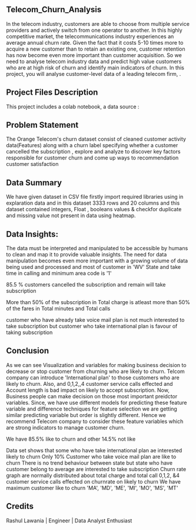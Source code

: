## Telecom_Churn_Analysis

In the telecom industry, customers are able to choose from multiple service providers and actively switch from one operator to another. In this highly competitive market, the telecommunications industry experiences an average annual churn rate. Given the fact that it costs 5-10 times more to acquire a new customer than to retain an existing one, customer retention has now become even more important than customer acquisition. So we need to analyse telecom industry data and predict high value customers who are at high risk of churn and identify main indicators of churn. In this project, you will analyse customer-level data of a leading telecom firm, .






## Project Files Description

This project includes a colab notebook, a data source :


## Problem Statement

The Orange Telecom's churn dataset consist of cleaned customer activity data(Features) along with a churn label specifying whether a customer cancelled the subscription , explore and analyze to discover key factors responsible for customer churn and come up ways to recommendation customer satisfaction
## Data Summary

We have given dataset in CSV file firstly import required libraries using in explaration data and in this dataset 3333 rows and 20 columns and this dataset contained integers, Float , booleans values & checkfor duplicate and missing value not present in data using heatmap.




## Data Insights:

The data must be interpreted and manipulated to be accessible by humans to clean and map it to provide valuable insights. The need for data manipulation becomes even more important with a growing volume of data being used and processed and most of customer in 'WV' State and take time in calling and minimum area code is '1'

85.5 % customers cancelled the subscription and remain will take subscription

More than 50% of the subscription in Total charge is atleast more than 50% of the fares in Total minutes and Total calls

 customer who have already take voice mail plan is not much interested to take subscription but customer who take international plan is favour of taking subscription
## Conclusion
As we can see Visualization and variables for making business decision to decrease or stop customer from churning who are likely to churn. Telcom company can introduce 'International plan' to those customers who are likely to churn. Also, and 0,1,2,,4 customer service calls effected and Account length is bad impact on likely to accept subscription. Now, Business people can make decision on those most important preidctor variables. Since, we have use different models for predicting these feature variable and difference techniques for feature selection we are getting similar predicting variable but order is slightly different. Hence we recommend Telecom company to consider these feature variables which are strong indicators to manage customer churn.

We have 85.5% like to churn and other 14.5% not like

Data set shows that some who have take international plan ae interested likely to churn Only 10% Customer who take voice mail plan are like to churn There is no trend behaviour between state but state who have customer belong to average are interested to take subscription Churn rate graph are normally distributed about total charge and total call 0,1,2, &4 customer service calls effected on churnrate on likely to churn We have maximum customer like to churn 'MA', 'MD', 'ME', 'MI', 'MO', 'MS', 'MT'


## Credits
Rashul Lawania | Engineer | Data Analyst Enthusiast
